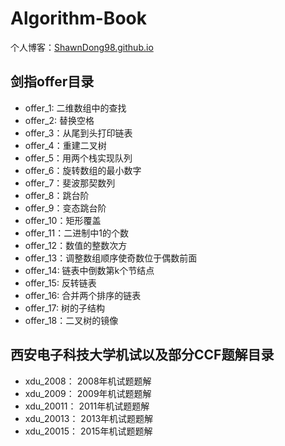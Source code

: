 # Algorithm-Book

个人博客：[ShawnDong98.github.io](https://shawndong98.github.io)

## 剑指offer目录

- offer_1: 二维数组中的查找
- offer_2: 替换空格
- offer_3：从尾到头打印链表
- offer_4：重建二叉树
- offer_5：用两个栈实现队列
- offer_6：旋转数组的最小数字
- offer_7：斐波那契数列
- offer_8：跳台阶
- offer_9：变态跳台阶
- offer_10：矩形覆盖
- offer_11：二进制中1的个数
- offer_12：数值的整数次方
- offer_13：调整数组顺序使奇数位于偶数前面
- offer_14: 链表中倒数第k个节结点
- offer_15: 反转链表
- offer_16: 合并两个排序的链表
- offer_17: 树的子结构
- offer_18：二叉树的镜像


## 西安电子科技大学机试以及部分CCF题解目录

- xdu_2008： 2008年机试题题解
- xdu_2009： 2009年机试题题解
- xdu_20011： 2011年机试题题解
- xdu_20013： 2013年机试题题解
- xdu_20015： 2015年机试题题解